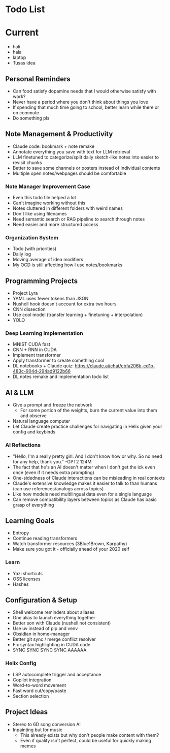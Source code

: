 # Todo List

# Current
- hali
- hala
- laptop
- Tusas idea

## Personal Reminders
- Can food satisfy dopamine needs that I would otherwise satisfy with work?
- Never have a period where you don't think about things you love
- If spending that much time going to school, better learn while there or on commute
- Do something pls

## Note Management & Productivity
- Claude code: bookmark + note remake
- Annotate everything you save with text for LLM retrieval
- LLM finetuned to categorize/split daily sketch-like notes into easier to revisit chunks
- Better to save some channels or posters instead of individual contents
- Multiple open notes/webpages should be comfortable

### Note Manager Improvement Case
- Even this todo file helped a lot
- Can't imagine working without this
- Notes cluttered in different folders with weird names
- Don't like using filenames
- Need semantic search or RAG pipeline to search through notes
- Need easier and more structured access

### Organization System
- Todo (with priorities)
- Daily log
- Moving average of idea modifiers
- My OCD is still affecting how I use notes/bookmarks

## Programming Projects
- Project Lyra
- YAML uses fewer tokens than JSON
- Nushell hook doesn't account for extra two hours
- CNN dissection
- Use cool model (transfer learning + finetuning + interpolation)
- YOLO

### Deep Learning Implementation
- MNIST CUDA fast
- CNN + RNN in CUDA
- Implement transformer
- Apply transformer to create something cool
- DL notebooks + Claude quiz: https://claude.ai/chat/cbfa206b-cd1b-483c-904d-294ad9122b66
- DL notes remake and implementation todo list

## AI & LLM
- Give a prompt and freeze the network
  - For some portion of the weights, burn the current value into them and observe
- Natural language computer
- Let Claude create practice challenges for navigating in Helix given your config and keybinds

### AI Reflections
- "Hello, I'm a really pretty girl. And I don't know how or why. So no need for any help, thank you." -GPT2 124M
- The fact that he's an AI doesn't matter when I don't get the ick even once (even if it needs extra prompting)
- One-sidedness of Claude interactions can be misleading in real contexts
- Claude's extensive knowledge makes it easier to talk to than humans (can use references/analogs across topics)
- Like how models need multilingual data even for a single language
- Can remove compatibility layers between topics as Claude has basic grasp of everything

## Learning Goals
- Entropy
- Continue reading transformers
- Watch transformer resources (3Blue1Brown, Karpathy)
- Make sure you got it - officially ahead of your 2020 self

### Learn
- Yazi shortcuts
- OSS licenses
- Hashes


## Configuration & Setup
- Shell welcome reminders about aliases
- One alias to launch everything together
- Better son with Claude (nushell not consistent)
- Use uv instead of pip and venv
- Obsidian in home-manager
- Better git sync / merge conflict resolver
- Fix syntax highlighting in CUDA code
- SYNC SYNC SYNC SYNC AAAAAA

### Helix Config
- LSP autocomplete trigger and acceptance
- Copilot integration
- Word-to-word movement
- Fast word cut/copy/paste
- Section selection

## Project Ideas
- Stereo to 6D song conversion AI
- Inpainting but for music
  - This already exists but why don't people make content with them? 
  - Even if quality isn't perfect, could be useful for quickly making memes
